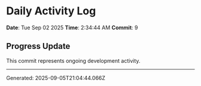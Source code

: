 # Daily Activity Log

**Date**: Tue Sep 02 2025
**Time**: 2:34:44 AM
**Commit**: 9

## Progress Update

This commit represents ongoing development activity.

---
Generated: 2025-09-05T21:04:44.066Z

